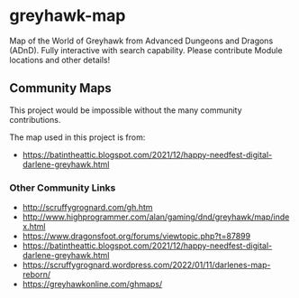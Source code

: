 # greyhawk-map
 Map of the World of Greyhawk from Advanced Dungeons and Dragons (ADnD). Fully interactive with search capability. Please contribute Module locations and other details!

## Community Maps
This project would be impossible without the many community contributions. 

The map used in this project is from:
- https://batintheattic.blogspot.com/2021/12/happy-needfest-digital-darlene-greyhawk.html

### Other Community Links
- http://scruffygrognard.com/gh.htm
- http://www.highprogrammer.com/alan/gaming/dnd/greyhawk/map/index.html
- https://www.dragonsfoot.org/forums/viewtopic.php?t=87899
- https://batintheattic.blogspot.com/2021/12/happy-needfest-digital-darlene-greyhawk.html
- https://scruffygrognard.wordpress.com/2022/01/11/darlenes-map-reborn/
- https://greyhawkonline.com/ghmaps/